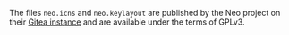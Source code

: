 The files `neo.icns` and `neo.keylayout` are published by the Neo project on their [Gitea instance](https://git.neo-layout.org/neo/neo-layout/src/branch/master/mac_osx/neo-layouts.bundle/Contents/Resources) and are available under the terms of GPLv3.